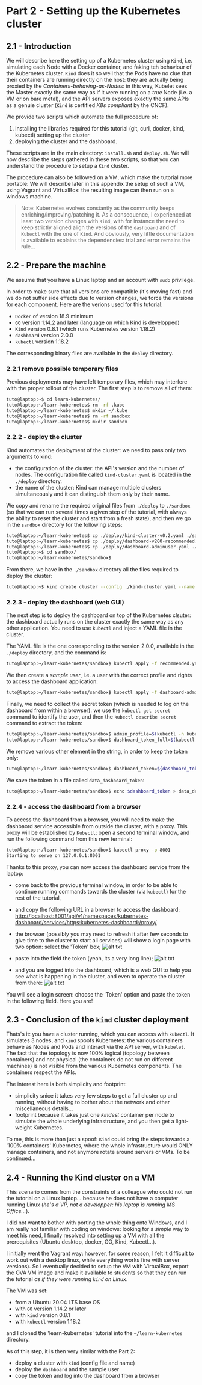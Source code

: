 # Part 2 - Setting up the Kubernetes cluster


## 2.1 - Introduction

We will describe here the setting up of a Kubernetes cluster using `Kind`, i.e. simulating each Node with a Docker container, and faking teh behaviour of the Kubernetes cluster. `Kind` does it so well that the Pods have no clue that their containers are running directly on the host: they are actually being proxied by the *Containers-behaving-as-Nodes*: in this way, Kubelet sees the Master exactly the same way as if it were running on a *true* Node (i.e. a VM or on bare metal), and the API servers exposes exactly the same APIs as a genuie cluster (`Kind` is certified *K8s compliant* by the CNCF).

We provide two scripts which automate the full procedure of:

1. installing the libraries required for this tutorial (git, curl, docker, kind, kubectl) setting up the cluster
2. deploying the cluster and the dashboard.

These scripts are in the main directory: `install.sh` and `deploy.sh`. We will now describe the steps gathered in these two scripts, so that you can understand the procedure to setup a `Kind` cluster.

The procedure can also be followed on a VM, which make the tutorial more portable: We will describe later in this appendix the setup of such a VM, using Vagrant and VirtualBox: the resulting image can then run on a windows machine.

> Note: Kubernetes evolves constantly as the community keeps enriching/improving/patching it. As a consequence, I experienced  at least two version changes with `Kind`, with for instance the need to keep strictly aligned align the versions of the `dashboard` and of `Kubectl` with the one of `Kind`. And obviously, very little documentation is available to explains the dependencies: trial and error remains the rule...

## 2.2 - Prepare the machine

We assume that you have a Linux laptop and an account with `sudo` privilege.

In order to make sure that all versions are compatible (it's moving fast) and we do not suffer side effects due to version changes, we force the versions for each component. Here are the verions used for this tutorial:

* `Docker` of version 18.9 minimum
* `GO` version 1.14.2 and later (language on which Kind is developped)
* `Kind` version 0.8.1 (which runs Kubernetes version 1.18.2)
* `dashboard` version 2.0.0
* `kubectl` version 1.18.2

The corresponding binary files are available in the `deploy` directory.

### 2.2.1 remove possible temporary files

Previous deployments may have left temporary files, which may interfere with the proper rollout of the cluster. The first step is to remove all of them:

```bash
tuto@laptop:~$ cd learn-kubernetes/
tuto@laptop:~/learn-kubernetes$ rm -rf .kube
tuto@laptop:~/learn-kubernetes$ mkdir ~/.kube
tuto@laptop:~/learn-kubernetes$ rm -rf sandbox
tuto@laptop:~/learn-kubernetes$ mkdir sandbox
```


### 2.2.2 - deploy the cluster

Kind automates the deployment of the cluster: we need to pass only two arguments to kind:

* the configuration of the cluster: the API's version and the number of nodes. The configuration file called `kind-cluster.yaml` is located in the `./deploy` directory.
* the name of the cluster: Kind can manage multiple clusters simultaneously and it can distinguish them only by their name.

We copy and rename the required original files from `./deploy` to `./sandbox` (so that we can run several times a given step of the tutorial, with always the ability to reset the cluster and start from a fresh state), and then we go in the `sandbox` directory for the following steps:

```bash
tuto@laptop:~/learn-kubernetes$ cp ./deploy/kind-cluster-v0.2.yaml ./sandbox/kind-cluster.yaml
tuto@laptop:~/learn-kubernetes$ cp ./deploy/dashboard-v200-recommended.yaml ./sandbox/recommended.yaml
tuto@laptop:~/learn-kubernetes$ cp ./deploy/dashboard-adminuser.yaml ./sandbox/dashboard-adminuser.yaml
tuto@laptop:~$ cd sandbox/
tuto@laptop:~/learn-kubernetes/sandbox$
```

From there, we have in the `./sandbox` directory all the files required to deploy the cluster:

```bash
tuto@laptop:~$ kind create cluster --config ./kind-cluster.yaml --name k8s-tuto
```

### 2.2.3 - deploy the dashboard (web GUI)

The next step is to deploy the dashboard on top of the Kubernetes clsuter: the dashboard actually runs on the cluster exactly the same way as any other application. You need to use `kubectl` and inject a YAML file in the cluster.

The YAML file is the one corresponding to the version 2.0.0, available in the `./deploy` directory, and the command is:

```bash
tuto@laptop:~/learn-kubernetes/sandbox$ kubectl apply -f recommended.yaml
```

We then create a *sample user*, i.e. a user with the correct profile and rights to access the dashboard application:

```bash
tuto@laptop:~/learn-kubernetes/sandbox$ kubectl apply -f dashboard-adminuser.yaml
```

Finally, we need to collect the secret token (which is needed to log on the dashboard from within a browser): we use the `kubectl get secret` command to identify the user, and then the `kubectl describe secret` command to extract the token:

```bash
tuto@laptop:~/learn-kubernetes/sandbox$ admin_profile=$(kubectl -n kubernetes-dashboard get secret | grep admin-user | awk '{print $1}')
tuto@laptop:~/learn-kubernetes/sandbox$ dashboard_token_full=$(kubectl -n kubernetes-dashboard describe secret $admin_profile | grep "token: ")
```
We remove various other element in the string, in order to keep the token only:

```bash
tuto@laptop:~/learn-kubernetes/sandbox$ dashboard_token=${dashboard_token_full#"token: "}
```

We save the token in a file called `data_dashboard_token`:

```bash
tuto@laptop:~/learn-kubernetes/sandbox$ echo $dashboard_token > data_dashboard_token
```

### 2.2.4 - access the dashboard from a browser

To access the dashboard from a browser, you will need to make the dashbaord service accessible from outside the cluster, with a proxy. This proxy will be established by `Kubectl`: open a second terminal window, and run the following command from this new terminal:

```bash
tuto@laptop:~/learn-kubernetes/sandbox$ kubectl proxy -p 8001
Starting to serve on 127.0.0.1:8001
```

Thanks to this proxy, you can now access the dashboard service from the laptop:
* come back to the previous terminal window, in order to be able to continue running commands towards the cluster (via `kubectl`) for the rest of the tutorial,
* and copy the following URL in a browser to access the dashboard:
  [http://localhost:8001/api/v1/namespaces/kubernetes-dashboard/services/https:kubernetes-dashboard:/proxy/](http://localhost:8001/api/v1/namespaces/kubernetes-dashboard/services/https:kubernetes-dashboard:/proxy/)

* the browser (possibly you may need to refresh it after few seconds to give time to the cluster to start all services) will show a login page with two option: select the 'Token' box;
![alt txt](./images/tuto-2-dashboard-login-1.png "Dashboard login page")
* paste into the field the token (yeah, its a very long line);
![alt txt](./images/tuto-2-dashboard-login-2.png "Dashboard login page - fill the token")
* and you are logged into the dashboard, which is a web GUI to help you see what is happening in the cluster, and even to operate the cluster from there:
![alt txt](./images/tuto-2-dashboard-overview-1.png "Dashboard - overview of the cluster)")

You will see a login screen: choose the 'Token' option and paste the token in the following field. Here you are!


## 2.3 - Conclusion of the `kind` cluster deployment

Thats's it: you have a cluster running, which you can access with `kubectl`. It simulates 3 nodes, and `kind` spoofs Kubernetes: the various containers behave as Nodes and Pods and interact via the API server, with `kubelet`. The fact that the topology is now 100% logical (topology between containers) and not physical (the containers do not run on different machines) is not visible from the various Kubernetes components. The containers respect the APIs.

The interest here is both simplicity and footprint:
* simplicity snice it takes very few steps to get a full cluster up and running, without having to bother about the network and other miscellaneous details...
* footprint because it takes just one *kindest* container per node to simulate the whole underlying infrastructure, and you then get a light-weight Kubernetes.

To me, this is more than just a spoof: `Kind` could bring the steps towards a '100% containers' Kubernetes, where the whole infrastructure would ONLY manage containers, and not anymore rotate around servers or VMs. To be continued...



## 2.4 - Running the Kind cluster on a VM

This scenario comes from the constraints of a colleague who could not run the tutorial on a Linux laptop... because he does not have a computer running Linux (*he's a VP, not a developper: his laptop is running MS Office...*).

I did not want to bother with porting the whole thing onto Windows, and I am really not familiar with coding on windows: looking for a *simple* way to meet his need, I finally resolved into setting up a VM with all the prerequisites (Ubuntu desktop, docker, GO, Kind, Kubectl...).

I initially went the Vagrant way: however, for some reason, I felt it difficult to work out with a desktop linux, while everything works fine with server versions). So I eventually decided to setup the VM with VirtualBox, export the OVA VM image and make it available to students so that they can run the tutorial *as if they were running `kind` on Linux*.

The VM was set:
* from a Ubuntu 20.04 LTS base OS
* with `GO` version 1.14.2 or later
* with `kind` version 0.8.1
* with `kubectl` version 1.18.2

and I cloned the 'learn-kubernetes' tutorial into the `~/learn-kubernetes` directory.

As of this step, it is then very similar with the Part 2:
* deploy a cluster with `kind` (config file and name)
* deploy the `dashboard` and the sample user
* copy the token and log into the dashboard from a browser
